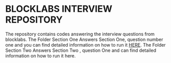 # BLOCKLABS INTERVIEW REPOSITORY

The repository contains codes answering the interview questions from blocklabs. The Folder Section One Answers Section One, question number one and you can find detailed information on how to run it [HERE](./sectionOne/README.md).
The Folder Section Two Answers Section Two , question One and can find detailed information on how to run it here.
